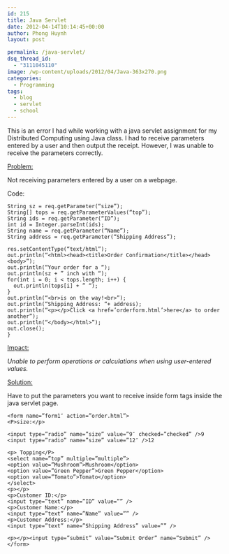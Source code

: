 ```yaml
---
id: 215
title: Java Servlet
date: 2012-04-14T10:14:45+00:00
author: Phong Huynh
layout: post

permalink: /java-servlet/
dsq_thread_id:
  - "3111045110"
image: /wp-content/uploads/2012/04/Java-363x270.png
categories:
  - Programming
tags:
  - blog
  - servlet
  - school
---
```

This is an error I had while working with a java servlet assignment for my Distributed Computing using Java class. I had to receive parameters entered by a user and then output the receipt. However, I was unable to receive the parameters correctly.

<span style="text-decoration: underline;">Problem:</span>

Not receiving parameters entered by a user on a webpage.

Code:

```
String sz = req.getParameter(“size”);
String[] tops = req.getParameterValues(“top”);
String ids = req.getParameter(“ID”);
int id = Integer.parseInt(ids);
String name = req.getParameter(“Name”);
String address = req.getParameter(“Shipping Address”);

res.setContentType(“text/html”);
out.println(“<html><head><title>Order Confirmation</title></head><body>”);
out.println(“Your order for a “);
out.println(sz + ” inch with “);
for(int i = 0; i < tops.length; i++) {
  out.println(tops[i] + ” “);
}
out.println(“<br>is on the way!<br>”);
out.println(“Shipping Address: “+ address);
out.println(“<p></p>Click <a href=’orderform.html’>here</a> to order another”);
out.println(“</body></html>”);
out.close();
}
```

<span style="text-decoration: underline;">Impact:</span>

_Unable to perform operations or calculations when using user-entered values._

<span style="text-decoration: underline;">Solution:</span>

Have to put the parameters you want to receive inside form tags inside the java servlet page.

```
<form name=”form1″ action=”order.html”>
<P>size:</p>

<input type=”radio” name=”size” value=”9″ checked=”checked” />9
<input type=”radio” name=”size” value=”12″ />12

<p> Topping</P>
<select name=”top” multiple=”multiple”>
<option value=”Mushroom”>Mushroom</option>
<option value=”Green Pepper”>Green Pepper</option>
<option value=”Tomato”>Tomato</option>
</select>
<p></p>
<p>Customer ID:</p>
<input type=”text” name=”ID” value=”” />
<p>Customer Name:</p>
<input type=”text” name=”Name” value=”” />
<p>Customer Address:</p>
<input type=”text” name=”Shipping Address” value=”” />

<p></p><input type=”submit” value=”Submit Order” name=”Submit” />
</form>
```
